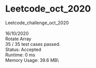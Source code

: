 # Leetcode_oct_2020
Leetcode_challenge_oct_2020\
\
16/10/2020\
Rotate Array\
35 / 35 test cases passed.\
Status: Accepted\
Runtime: 0 ms\
Memory Usage: 39.6 MB\

